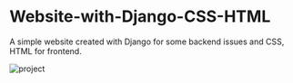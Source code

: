 # Website-with-Django-CSS-HTML

A simple website created with Django for some backend issues and CSS, HTML for frontend.

![project](https://user-images.githubusercontent.com/72434722/138074345-5396a9c3-d7a9-4f63-b237-520e1184220f.png)

